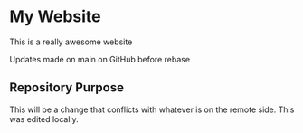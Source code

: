 # My Website

This is a really awesome website

Updates made on main on GitHub before rebase

## Repository Purpose

This will be a change that conflicts
with whatever is on the remote side.
This was edited locally.
